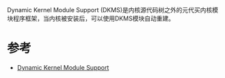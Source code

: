 Dynamic Kernel Module Support (DKMS)是内核源代码树之外的元代买内核模块程序框架，当内核被安装后，可以使用DKMS模块自动重建。

# 参考

* [Dynamic Kernel Module Support](https://wiki.archlinux.org/index.php/Dynamic_Kernel_Module_Support)